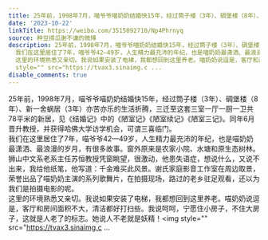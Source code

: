 ```yaml
---
title: 25年前，1998年7月，喵爷爷喵奶奶结婚快15年，经过筒子楼（3年）、碉堡楼（8年）、新一舍蜗居（3年）亦苦亦乐的生活折腾，三迁至这套三室一厅一厨一卫共78平米的...
date: '2023-10-22'
linkTitle: https://weibo.com/3515092710/Np4Phrnyq
source: 种豆得瓜谢不谦的微博
description: 25年前，1998年7月，喵爷爷喵奶奶结婚快15年，经过筒子楼（3年）、碉堡楼（8年）、新一舍蜗居（3年）亦苦亦乐的生活折腾，三迁至这套三室一厅一厨一卫共78平米的新居，见《结婚记》中的《陋室记》《陋室续记》《陋室三记》。同年6月晋升教授，并获得哈佛大学访学机会，可谓三喜临门。<br>
  我们在这里居住了7年，喵爷爷42—49岁，人生精力最充沛的年纪，也是喵奶奶最潇洒、最浪漫的岁月，有很多故事。窗外原来是农家小院、水塘和原生态树林。狮山中文系老系主任苏恒教授凭窗眺望，很激动，他患失语症，想说什么，又说不出来，我给他纸笔，他写道：千金难买此风景。谢氏家庭影音工作室在周边取景，荣誉出品了喵奶奶主演的系列歌舞片，在拍摄现场，路过的老乡驻足观看，还以为我们是拍摄电影的呢。<br>
  这里的环境熟悉又亲切。我说如果安装了电梯，我都想回到这里养老。喵奶奶说逗是，客厅和房间面积不大，清洁都好打扫些。我说呵呵，宁愿住小房子，不住大房子，这就是人老了的标志。她说人不老就是妖精！<img
  style="" src="https://tvax3.sinaimg.c ...
disable_comments: true
---
```

25年前，1998年7月，喵爷爷喵奶奶结婚快15年，经过筒子楼（3年）、碉堡楼（8年）、新一舍蜗居（3年）亦苦亦乐的生活折腾，三迁至这套三室一厅一厨一卫共78平米的新居，见《结婚记》中的《陋室记》《陋室续记》《陋室三记》。同年6月晋升教授，并获得哈佛大学访学机会，可谓三喜临门。<br> 我们在这里居住了7年，喵爷爷42—49岁，人生精力最充沛的年纪，也是喵奶奶最潇洒、最浪漫的岁月，有很多故事。窗外原来是农家小院、水塘和原生态树林。狮山中文系老系主任苏恒教授凭窗眺望，很激动，他患失语症，想说什么，又说不出来，我给他纸笔，他写道：千金难买此风景。谢氏家庭影音工作室在周边取景，荣誉出品了喵奶奶主演的系列歌舞片，在拍摄现场，路过的老乡驻足观看，还以为我们是拍摄电影的呢。<br> 这里的环境熟悉又亲切。我说如果安装了电梯，我都想回到这里养老。喵奶奶说逗是，客厅和房间面积不大，清洁都好打扫些。我说呵呵，宁愿住小房子，不住大房子，这就是人老了的标志。她说人不老就是妖精！<img style="" src="https://tvax3.sinaimg.c ...